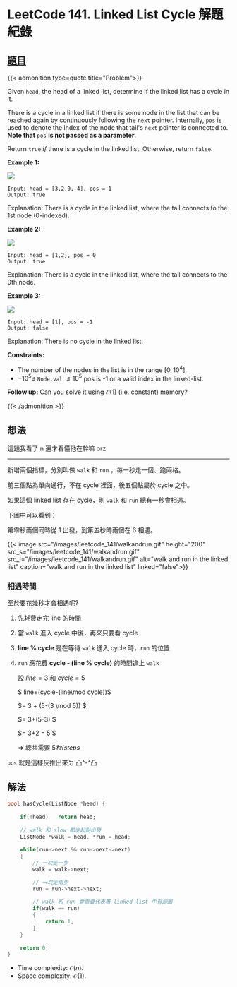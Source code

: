 # LeetCode 141. Linked List Cycle 解題紀錄



## [題目](https://leetcode.com/problems/linked-list-cycle/)


{{< admonition type=quote title="Problem">}}

Given `head`, the head of a linked list, determine if the linked list has a cycle in it.

There is a cycle in a linked list if there is some node in the list that can be reached again by continuously following the `next` pointer. Internally, `pos` is used to denote the index of the node that tail's `next` pointer is connected to. **Note that** `pos` **is not passed as a parameter**.

Return `true` *if* there is a cycle in the linked list. Otherwise, return `false`.

 

**Example 1:**

![](https://assets.leetcode.com/uploads/2018/12/07/circularlinkedlist.png)
```
Input: head = [3,2,0,-4], pos = 1
Output: true
```
Explanation: There is a cycle in the linked list, where the tail connects to the 1st node (0-indexed).

**Example 2:**

![](https://assets.leetcode.com/uploads/2018/12/07/circularlinkedlist_test2.png)
```
Input: head = [1,2], pos = 0
Output: true
```
Explanation: There is a cycle in the linked list, where the tail connects to the 0th node.

**Example 3:**

![](https://assets.leetcode.com/uploads/2018/12/07/circularlinkedlist_test3.png)
```
Input: head = [1], pos = -1
Output: false
```
Explanation: There is no cycle in the linked list.
 

**Constraints:**

- The number of the nodes in the list is in the range $[0, 10^4]$.
- $-10^5 \leq$ `Node.val` $\leq 10^5$
pos is -1 or a valid index in the linked-list.
 

**Follow up:** Can you solve it using $\mathcal{O}(1)$ (i.e. constant) memory?

{{< /admonition >}}


## 想法

這題我看了 n 遍才看懂他在幹嘛 orz

---

新增兩個指標，分別叫做 `walk` 和 `run` ，每一秒走一個、跑兩格。

前三個點為單向通行，不在 cycle 裡面，後五個點屬於 cycle 之中。

如果這個 linked list 存在 cycle，則 `walk` 和 `run` 總有一秒會相遇。

下圖中可以看到：

第零秒兩個同時從 1 出發，到第五秒時兩個在 6 相遇。


{{< image src="/images/leetcode_141/walkandrun.gif"  height="200" 
          src_s="/images/leetcode_141/walkandrun.gif" 
          src_l="/images/leetcode_141/walkandrun.gif" 
alt="walk and run in the linked list" caption="walk and run in the linked list"  linked="false">}}

### 相遇時間

至於要花幾秒才會相遇呢?

1) 先耗費走完 line 的時間

2) 當 `walk` 進入 cycle 中後，再來只要看 cycle

3) **line % cycle** 是在等待 `walk` 進入 cycle 時，`run` 的位置

4) `run` 應花費 **cycle - (line % cycle)** 的時間追上 `walk`

    設 $line = 3$ 和 $cycle = 5$

    $ line+(cycle-(line\mod cycle))$

    $=  3 + (5-(3 \mod 5)) $

    $= 3+(5-3) $

    $= 3+2 = 5 $

    ⇒ 總共需要 $5 秒/steps$

`pos` 就是這樣反推出來ㄉ 凸^-^凸




## 解法

```cpp
bool hasCycle(ListNode *head) {
    
    if(!head)   return head;
    
    // walk 和 slow 都從起點出發
    ListNode *walk = head, *run = head;
    
    while(run->next && run->next->next)
    {
        // 一次走一步
        walk = walk->next;

        // 一次走兩步
        run = run->next->next;
        
        // walk 和 run 會重疊代表著 linked list 中有迴圈
        if(walk == run)
        {
            return 1;
        }
    }
    
    return 0;
}
```

- Time complexity:  $\mathcal{O}(n)$.
- Space complexity:  $\mathcal{O}(1)$.


